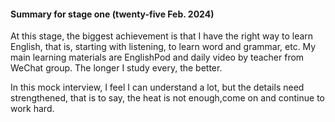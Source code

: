#### Summary for stage one (twenty-five Feb. 2024)

At this stage, the biggest achievement is that I have the right way to learn English, that is, starting with listening, to learn word and grammar, etc.
My main learning materials are EnglishPod and daily video by teacher from WeChat group. The longer I study every, the better.

In this mock interview, I feel I can understand a lot, but the details need strengthened, that is to say, the heat is not enough,come on and continue to work hard.
